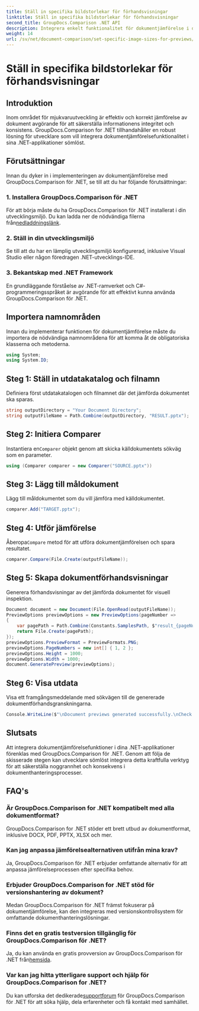 ```yaml
---
title: Ställ in specifika bildstorlekar för förhandsvisningar
linktitle: Ställ in specifika bildstorlekar för förhandsvisningar
second_title: GroupDocs.Comparison .NET API
description: Integrera enkelt funktionalitet för dokumentjämförelse i dina .NET-applikationer med GroupDocs.Comparison for .NET.
weight: 14
url: /sv/net/document-comparison/set-specific-image-sizes-for-previews/
---
```


# Ställ in specifika bildstorlekar för förhandsvisningar

## Introduktion
Inom området för mjukvaruutveckling är effektiv och korrekt jämförelse av dokument avgörande för att säkerställa informationens integritet och konsistens. GroupDocs.Comparison for .NET tillhandahåller en robust lösning för utvecklare som vill integrera dokumentjämförelsefunktionalitet i sina .NET-applikationer sömlöst.
## Förutsättningar
Innan du dyker in i implementeringen av dokumentjämförelse med GroupDocs.Comparison för .NET, se till att du har följande förutsättningar:
### 1. Installera GroupDocs.Comparison för .NET
 För att börja måste du ha GroupDocs.Comparison för .NET installerat i din utvecklingsmiljö. Du kan ladda ner de nödvändiga filerna från[nedladdningslänk](https://releases.groupdocs.com/comparison/net/).
### 2. Ställ in din utvecklingsmiljö
Se till att du har en lämplig utvecklingsmiljö konfigurerad, inklusive Visual Studio eller någon föredragen .NET-utvecklings-IDE.
### 3. Bekantskap med .NET Framework
En grundläggande förståelse av .NET-ramverket och C#-programmeringsspråket är avgörande för att effektivt kunna använda GroupDocs.Comparison för .NET.

## Importera namnområden
Innan du implementerar funktionen för dokumentjämförelse måste du importera de nödvändiga namnområdena för att komma åt de obligatoriska klasserna och metoderna.
```csharp
using System;
using System.IO;
```
## Steg 1: Ställ in utdatakatalog och filnamn
Definiera först utdatakatalogen och filnamnet där det jämförda dokumentet ska sparas.
```csharp
string outputDirectory = "Your Document Directory";
string outputFileName = Path.Combine(outputDirectory, "RESULT.pptx");
```
## Steg 2: Initiera Comparer
 Instantiera en`Comparer` objekt genom att skicka källdokumentets sökväg som en parameter.
```csharp
using (Comparer comparer = new Comparer("SOURCE.pptx"))
```
## Steg 3: Lägg till måldokument
Lägg till måldokumentet som du vill jämföra med källdokumentet.
```csharp
comparer.Add("TARGET.pptx");
```
## Steg 4: Utför jämförelse
 Åberopa`Compare` metod för att utföra dokumentjämförelsen och spara resultatet.
```csharp
comparer.Compare(File.Create(outputFileName));
```
## Steg 5: Skapa dokumentförhandsvisningar
Generera förhandsvisningar av det jämförda dokumentet för visuell inspektion.
```csharp
Document document = new Document(File.OpenRead(outputFileName));
PreviewOptions previewOptions = new PreviewOptions(pageNumber =>
{
    var pagePath = Path.Combine(Constants.SamplesPath, $"result_{pageNumber}.png");
    return File.Create(pagePath);
});
previewOptions.PreviewFormat = PreviewFormats.PNG;
previewOptions.PageNumbers = new int[] { 1, 2 };
previewOptions.Height = 1000;
previewOptions.Width = 1000;
document.GeneratePreview(previewOptions);
```
## Steg 6: Visa utdata
Visa ett framgångsmeddelande med sökvägen till de genererade dokumentförhandsgranskningarna.
```csharp
Console.WriteLine($"\nDocument previews generated successfully.\nCheck output in {outputDirectory}.");
```

## Slutsats
Att integrera dokumentjämförelsefunktioner i dina .NET-applikationer förenklas med GroupDocs.Comparison för .NET. Genom att följa de skisserade stegen kan utvecklare sömlöst integrera detta kraftfulla verktyg för att säkerställa noggrannhet och konsekvens i dokumenthanteringsprocesser.
## FAQ's
### Är GroupDocs.Comparison for .NET kompatibelt med alla dokumentformat?
GroupDocs.Comparison for .NET stöder ett brett utbud av dokumentformat, inklusive DOCX, PDF, PPTX, XLSX och mer.
### Kan jag anpassa jämförelsealternativen utifrån mina krav?
Ja, GroupDocs.Comparison för .NET erbjuder omfattande alternativ för att anpassa jämförelseprocessen efter specifika behov.
### Erbjuder GroupDocs.Comparison for .NET stöd för versionshantering av dokument?
Medan GroupDocs.Comparison för .NET främst fokuserar på dokumentjämförelse, kan den integreras med versionskontrollsystem för omfattande dokumenthanteringslösningar.
### Finns det en gratis testversion tillgänglig för GroupDocs.Comparison för .NET?
 Ja, du kan använda en gratis provversion av GroupDocs.Comparison för .NET från[hemsida](https://releases.groupdocs.com/).
### Var kan jag hitta ytterligare support och hjälp för GroupDocs.Comparison for .NET?
 Du kan utforska det dedikerade[supportforum](https://forum.groupdocs.com/c/comparison/12) för GroupDocs.Comparison för .NET för att söka hjälp, dela erfarenheter och få kontakt med samhället.